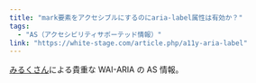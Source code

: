 ```yaml
---
title: "mark要素をアクセシブルにするのにaria-label属性は有効か？"
tags:
  - "AS（アクセシビリティサポーテッド情報）"
link: "https://white-stage.com/article.php/a11y-aria-label"
---
```


[みるくさん](https://white-stage.com/)による貴重な WAI-ARIA の AS 情報。
